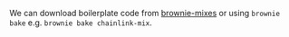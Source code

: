 We can download boilerplate code from [brownie-mixes](https://github.com/orgs/brownie-mix/repositories) or using `brownie bake` e.g. `brownie bake chainlink-mix`.